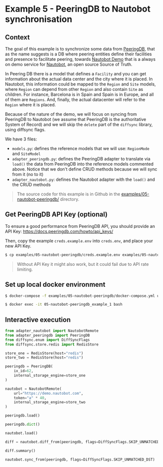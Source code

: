 # Example 5 - PeeringDB to Nautobot synchronisation

## Context

The goal of this example is to synchronize some data from [PeeringDB](https://www.peeringdb.com/), that as the name suggests is a DB where peering entities define their facilities and presence to facilitate peering, towards [Nautobot Demo](https://demo.nautobot.com/) that is a always on demo service for [Nautobot](https://nautobot.readthedocs.io/), an open source Source of Truth.

In Peering DB there is a model that defines a `Facility` and you can get information about the actual data center and the city where it is placed. In Nautobot, this information could be mapped to the `Region` and `Site` models, where `Region` can depend from other `Region` and also contain `Site` as children. For instance, Barcelona is in Spain and Spain is in Europe, and all of them are `Regions`. And, finally, the actual datacenter will refer to the `Region` where it is placed.

Because of the nature of the demo, we will focus on syncing from PeeringDB to Nautobot (we assume that PeeringDB is the authoritative System of Record) and we will skip the `delete` part of the `diffsync` library, using diffsync flags.

We have 3 files:

- `models.py`: defines the reference models that we will use: `RegionMode` and `SiteModel`
- `adapter_peeringdb.py`: defines the PeeringDB adapter to translate via `load()` the data from PeeringDB into the reference models commented above. Notice that we don't define CRUD methods because we will sync from it (no to it)
- `adapter_nautobot.py`: defines the Nautobot adapter with the `load()` and the CRUD methods

> The source code for this example is in Github in the [examples/05-nautobot-peeringdb/](https://github.com/networktocode/diffsync/tree/main/examples/05-nautobot-peeringdb) directory.

## Get PeeringDB API Key (optional)

To ensure a good performance from PeeringDB API, you should provide an API Key: https://docs.peeringdb.com/howto/api_keys/

Then, copy the example `creds.example.env` into `creds.env`, and place your new API Key.

```bash
$ cp examples/05-nautobot-peeringdb/creds.example.env examples/05-nautobot-peeringdb/creds.env

```

> Without API Key it might also work, but it could fail due to API rate limiting.

## Set up local docker environment

```bash
$ docker-compose -f examples/05-nautobot-peeringdb/docker-compose.yml up -d --build

$ docker exec -it 05-nautobot-peeringdb_example_1 bash
```

## Interactive execution

```python
from adapter_nautobot import NautobotRemote
from adapter_peeringdb import PeeringDB
from diffsync.enum import DiffSyncFlags
from diffsync.store.redis import RedisStore

store_one = RedisStore(host="redis")
store_two = RedisStore(host="redis")

peeringdb = PeeringDB(
    ix_id=62,
    internal_storage_engine=store_one
)

nautobot = NautobotRemote(
    url="https://demo.nautobot.com",
    token="a" * 40,
    internal_storage_engine=store_two
)

peeringdb.load()

peeringdb.dict()

nautobot.load()

diff = nautobot.diff_from(peeringdb, flags=DiffSyncFlags.SKIP_UNMATCHED_DST)

diff.summary()

nautobot.sync_from(peeringdb, flags=DiffSyncFlags.SKIP_UNMATCHED_DST)
```
